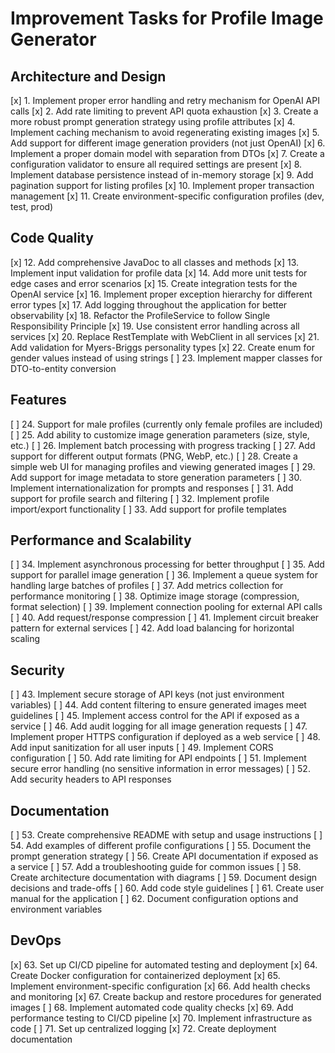 # Improvement Tasks for Profile Image Generator

## Architecture and Design
[x] 1. Implement proper error handling and retry mechanism for OpenAI API calls
[x] 2. Add rate limiting to prevent API quota exhaustion
[x] 3. Create a more robust prompt generation strategy using profile attributes
[x] 4. Implement caching mechanism to avoid regenerating existing images
[x] 5. Add support for different image generation providers (not just OpenAI)
[x] 6. Implement a proper domain model with separation from DTOs
[x] 7. Create a configuration validator to ensure all required settings are present
[x] 8. Implement database persistence instead of in-memory storage
[x] 9. Add pagination support for listing profiles
[x] 10. Implement proper transaction management
[x] 11. Create environment-specific configuration profiles (dev, test, prod)

## Code Quality
[x] 12. Add comprehensive JavaDoc to all classes and methods
[x] 13. Implement input validation for profile data
[x] 14. Add more unit tests for edge cases and error scenarios
[x] 15. Create integration tests for the OpenAI service
[x] 16. Implement proper exception hierarchy for different error types
[x] 17. Add logging throughout the application for better observability
[x] 18. Refactor the ProfileService to follow Single Responsibility Principle
[x] 19. Use consistent error handling across all services
[x] 20. Replace RestTemplate with WebClient in all services
[x] 21. Add validation for Myers-Briggs personality types
[x] 22. Create enum for gender values instead of using strings
[ ] 23. Implement mapper classes for DTO-to-entity conversion

## Features
[ ] 24. Support for male profiles (currently only female profiles are included)
[ ] 25. Add ability to customize image generation parameters (size, style, etc.)
[ ] 26. Implement batch processing with progress tracking
[ ] 27. Add support for different output formats (PNG, WebP, etc.)
[ ] 28. Create a simple web UI for managing profiles and viewing generated images
[ ] 29. Add support for image metadata to store generation parameters
[ ] 30. Implement internationalization for prompts and responses
[ ] 31. Add support for profile search and filtering
[ ] 32. Implement profile import/export functionality
[ ] 33. Add support for profile templates

## Performance and Scalability
[ ] 34. Implement asynchronous processing for better throughput
[ ] 35. Add support for parallel image generation
[ ] 36. Implement a queue system for handling large batches of profiles
[ ] 37. Add metrics collection for performance monitoring
[ ] 38. Optimize image storage (compression, format selection)
[ ] 39. Implement connection pooling for external API calls
[ ] 40. Add request/response compression
[ ] 41. Implement circuit breaker pattern for external services
[ ] 42. Add load balancing for horizontal scaling

## Security
[ ] 43. Implement secure storage of API keys (not just environment variables)
[ ] 44. Add content filtering to ensure generated images meet guidelines
[ ] 45. Implement access control for the API if exposed as a service
[ ] 46. Add audit logging for all image generation requests
[ ] 47. Implement proper HTTPS configuration if deployed as a web service
[ ] 48. Add input sanitization for all user inputs
[ ] 49. Implement CORS configuration
[ ] 50. Add rate limiting for API endpoints
[ ] 51. Implement secure error handling (no sensitive information in error messages)
[ ] 52. Add security headers to API responses

## Documentation
[ ] 53. Create comprehensive README with setup and usage instructions
[ ] 54. Add examples of different profile configurations
[ ] 55. Document the prompt generation strategy
[ ] 56. Create API documentation if exposed as a service
[ ] 57. Add a troubleshooting guide for common issues
[ ] 58. Create architecture documentation with diagrams
[ ] 59. Document design decisions and trade-offs
[ ] 60. Add code style guidelines
[ ] 61. Create user manual for the application
[ ] 62. Document configuration options and environment variables

## DevOps
[x] 63. Set up CI/CD pipeline for automated testing and deployment
[x] 64. Create Docker configuration for containerized deployment
[x] 65. Implement environment-specific configuration
[x] 66. Add health checks and monitoring
[x] 67. Create backup and restore procedures for generated images
[ ] 68. Implement automated code quality checks
[x] 69. Add performance testing to CI/CD pipeline
[x] 70. Implement infrastructure as code
[ ] 71. Set up centralized logging
[x] 72. Create deployment documentation
